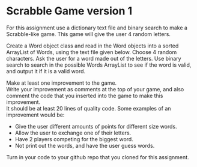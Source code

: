 # Scrabble Game version 1

For this assignment use a dictionary text file and binary search to make a Scrabble-like game.  This game will give the user 4 random letters.  

Create a Word object class and read in the Word objects into a sorted ArrayList of Words, using the text file given below.
Choose 4 random characters.
Ask the user for a word made out of the letters.
Use binary search to search in the possible Words ArrayList to see if the word is valid, and output it if it is a valid word.

Make at least one improvement to the game.  
Write your improvement as comments at the top of your game, and also comment the code that you inserted into the game to make this improvement.  
It should be at least 20 lines of quality code. Some examples of an improvement would be:

* Give the user different amounts of points for different size words.
* Allow the user to exchange one of their letters.
* Have 2 players competing for the biggest word.
* Not print out the words, and have the user guess words.

Turn in your code to your github repo that you cloned for this assignment.
